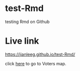 # test-Rmd
testing Rmd on Github

# Live link
https://jianleeg.github.io/test-Rmd/

click <a href="berlin_tree.html">here</a> to go to Voters map.
